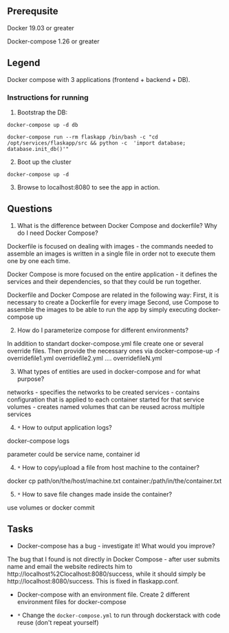 ## Prerequsite

Docker 19.03 or greater

Docker-compose 1.26 or greater

## Legend

Docker compose with 3 applications (frontend + backend + DB).

### Instructions for running

1. Bootstrap the DB:

`docker-compose up -d db`

`docker-compose run --rm flaskapp /bin/bash -c "cd /opt/services/flaskapp/src && python -c  'import database; database.init_db()'"`

2. Boot up the cluster

`docker-compose up -d`

3. Browse to localhost:8080 to see the app in action.

## Questions

1. What is the difference between Docker Compose and dockerfile? Why do I need Docker Compose?

Dockerfile is focused on dealing with images - the commands needed to assemble an images is written in a single file in order not to execute them one by one each time.

Docker Compose is more focused on the entire application - it defines the services and their dependencies, so that they could be run together.

Dockerfile and Docker Compose are related in the following way:
First, it is necessary to create a Dockerfile for every image
Second, use Compose to assemble the images to be able to run the app by simply executing docker-compose up

2. How do I parameterize compose for different environments?

In addition to standart docker-compose.yml file create one or several override files. Then provide the necessary ones via docker-compose-up -f overridefile1.yml overridefile2.yml .... overridefileN.yml

3. What types of entities are used in docker-compose and for what purpose?

networks - specifies the networks to be created
services - contains configuration that is applied to each container started for that service
volumes - creates named volumes that can be reused across multiple services

4. `*` How to output application logs?

docker-compose logs <parameter>

parameter could be service name, container id

4. `*` How to copy\upload a file from host machine to the container?

docker cp path/on/the/host/machine.txt container:/path/in/the/container.txt

5. `*` How to save file changes made inside the container?

use volumes or docker commit


## Tasks

* Docker-compose has a bug - investigate it! What would you improve?

The bug that I found is not directly in Docker Compose - after user submits name and email the website redirects him to http://localhost%2Clocalhost:8080/success, while it should simply be http://localhost:8080/success. This is fixed in flaskapp.conf.

* Docker-compose with an environment file. Create 2 different environment files for docker-compose

* `*` Change the `docker-compose.yml` to run through dockerstack with code reuse (don't repeat yourself)

